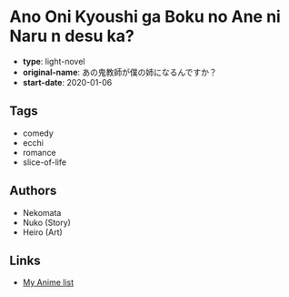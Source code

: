 # Ano Oni Kyoushi ga Boku no Ane ni Naru n desu ka?

-   **type**: light-novel
-   **original-name**: あの鬼教師が僕の姉になるんですか？
-   **start-date**: 2020-01-06

## Tags

-   comedy
-   ecchi
-   romance
-   slice-of-life

## Authors

-   Nekomata
-   Nuko (Story)
-   Heiro (Art)

## Links

-   [My Anime list](https://myanimelist.net/manga/134485/Ano_Oni_Kyoushi_ga_Boku_no_Ane_ni_Naru_n_desu_ka)
